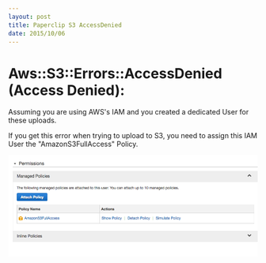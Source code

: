 ```yaml
---
layout: post
title: Paperclip S3 AccessDenied
date: 2015/10/06
---
```


# Aws::S3::Errors::AccessDenied (Access Denied):

Assuming you are using AWS's IAM and you created a dedicated User for these uploads.

If you get this error when trying to upload to S3, you need to assign this IAM User the "AmazonS3FullAccess" Policy.

<img src="/images/access-denied-iam-user-amazons3fullaccess-policy.png" alt="accessdenied iam user amazons3fullaccess policy" width="700"></img>


